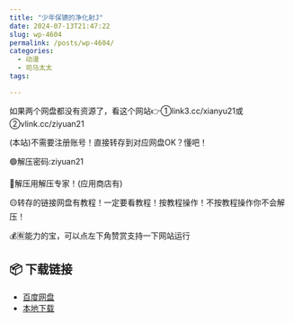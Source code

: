 ```yaml
---
title: "少年保镳的净化射J"
date: 2024-07-13T21:47:22
slug: wp-4604
permalink: /posts/wp-4604/
categories:
  - 动漫
  - 司马太太
tags:

---
```


如果两个网盘都没有资源了，看这个网站👉①link3.cc/xianyu21或②vlink.cc/ziyuan21

(本站)不需要注册账号！直接转存到对应网盘OK？懂吧！

🟢解压密码:ziyuan21

🔵解压用解压专家！(应用商店有)

🟡转存的链接网盘有教程！一定要看教程！按教程操作！不按教程操作你不会解压！

💰🈶能力的宝，可以点左下角赞赏支持一下网站运行

## 📦 下载链接
- [百度网盘](https://blziyuan21.com/pay-download/4604?key=07baf2be73&down_id=0)
- [本地下载](https://blziyuan21.com/pay-download/4604?key=07baf2be73&down_id=1)

